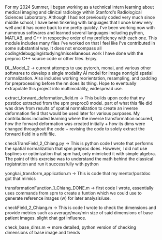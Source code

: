 For my 2024 Summer, I began working as a technical intern learning about medical imaging and clinical radiology within Stanford's Radiological Sciences Laboratory. 
Although I had not previously coded very much since middle school, I have been tinkering with languages that I once knew very well and it has come back to me pretty quickly. 
I've been working now with numerous softwares and learned several languages including python, MATLAB, and C++ in respective order of my proficiency with each one.
This module includes many files I've worked on that I feel like I've contributed in some substantial way. 
It does not encompass all coding/debugging/studying/miscellaneous work I have done with the preproc C++ source code or other files.
Enjoy. 

DL_Model_2 -> current attempts to use pytorch, monai, and various other softwares to develop a single modality AI model for image nonrigid spatial normalization. Also includes working reorientation, resampling, and padding for preprocessing before the nn does its thing. Hope to eventually extrapolate this project into multimodality, widespread use. 

extract_forward_deformation_field.m -> This builds upon code that my postdoc extracted from the spm preproc8 model. part of what this file did was draw from results of spatial normalization to create an inverse deformation field that would be used later for various purposes. My contributions included learning where the inverse transformation occured, how the forward deformation was created initially + how its dims were changed throughout the code + revising the code to solely extract the forward field in a nifti file. 

checkTransField_2_Chiang.py -> This is python code I wrote that performs the spatial normalization that spm preproc does. However, I did not use bsplines or optimization that spm had, only mimicked it with simple algebra. The point of this exercise was to understand the math behind the classical registration and run it successfully with python

yongkai_transform_application.m -> This is code that my mentor/postdoc got that mimics

transformationFunction_1_Chiang_DONE.m -> first code I wrote, essentially uses commands from spm to create a funtion which we could use to generate reference images (w) for later analysis/use.

checkField_2_Chiang.m -> This is code I wrote to check the dimensions and provide metrics such as average/max/min size of said dimensions of base patient images. slight chat gpt influence. 

check_base_dims.m -> more detailed, python version of checking dimensions of base image and trends


